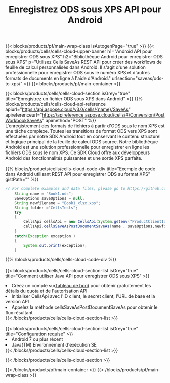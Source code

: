 ﻿---
title:  Enregistrez ODS sous XPS API pour Android
description:  API Cloud et SDK pour Microsoft Excel et OpenOffice Calc. Convertir une feuille de calcul en un autre format de fichier.
url: /fr/android/saveas/ods-to-xps/
---
{{< blocks/products/pf/main-wrap-class isAutogenPage="true" >}}
{{< blocks/products/cells/cells-cloud-upper-banner h1="Android API pour enregistrer ODS sous XPS" h2="Bibliothèque Android pour enregistrer ODS sous XPS" p="Utilisez Cells SaveAs REST API pour créer des workflows de feuille de calcul personnalisés dans Android. Il s\'agit d\'une solution professionnelle pour enregistrer ODS sous le numéro XPS et d\'autres formats de documents en ligne à l\'aide d\'Android." urlsection="saveas/ods-to-xps/" >}}
{{< blocks/products/pf/main-container >}}

{{< blocks/products/cells/cells-cloud-section isGrey="true" title="Enregistrez un fichier ODS sous XPS dans Android" >}}
{{% blocks/products/cells/cells-cloud-api-reference apiurl="https://api.aspose.cloud/v3.0/cells/{name}/SaveAs" apireferenceurl="https://apireference.aspose.cloud/cells/#/Conversion/PostWorkbookSaveAs" apimethod="POST" %}}
<br/>
L'enregistrement des formats de fichiers à partir d'ODS sous le nom XPS est une tâche complexe. Toutes les transitions de format ODS vers XPS sont effectuées par notre SDK Android tout en conservant le contenu structurel et logique principal de la feuille de calcul ODS source. Notre bibliothèque Android est une solution professionnelle pour enregistrer en ligne les fichiers ODS sous le nom XPS. Ce SDK Cloud offre aux développeurs Android des fonctionnalités puissantes et une sortie XPS parfaite.
<br/>
<br/>
{{% blocks/products/cells/cells-cloud-code-div title="Exemple de code dans Android utilisant REST API pour enregistrer ODS au format XPS" gistPath="" %}}
  
```java
// For complete examples and data files, please go to https://github.com/aspose-cells-cloud/aspose-cells-cloud-android/
    String name = "Book1.ods";
    SaveOptions saveOptions = null;
    String newfilename = "Book1_xlsx.xps";
    String folder ="CellsTests";
    try
    {
        CellsApi cellsApi = new CellsApi(System.getenv("ProductClientId"), System.getenv("ProductClientSecret"));
        cellsApi.cellsSaveAsPostDocumentSaveAs(name , saveOptions,newfilename,false,false,folder,null,null,null,true);                       
    }
    catch(Exception exception )
    {
        System.out.print(exception);
    }
```
  
{{% /blocks/products/cells/cells-cloud-code-div %}}
<br/>
<br/>
{{< blocks/products/cells/cells-cloud-section-list isGrey="true" title="Comment utiliser Java API pour enregistrer ODS sous XPS" >}}
<li> Créez un compte sur<a href="https://dashboard.aspose.cloud/">Tableau de bord</a> pour obtenir gratuitement les détails du quota et de l'autorisation API</li>
<li>Initialiser CellsApi avec l'ID client, le secret client, l'URL de base et la version API</li>
<li>Appelez la méthode cellsSaveAsPostDocumentSaveAs pour obtenir le flux résultant</li>
{{< /blocks/products/cells/cells-cloud-section-list >}}
<br/>
<br/>
{{< blocks/products/cells/cells-cloud-section-list isGrey="true" title="Configuration requise" >}}
<li>Android 7 ou plus récent</li>
<li>Java(TM) Environnement d'exécution SE</li>
{{< /blocks/products/cells/cells-cloud-section-list >}}

{{< /blocks/products/cells/cells-cloud-section >}}

{{< /blocks/products/pf/main-container >}}
{{< /blocks/products/pf/main-wrap-class >}}
